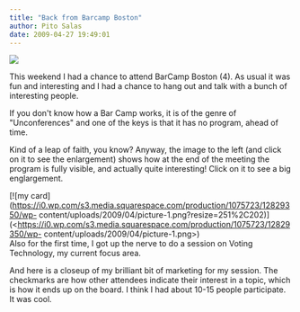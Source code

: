 ```yaml
---
title: "Back from Barcamp Boston"
author: Pito Salas
date: 2009-04-27 19:49:01
---
```



[![](https://i0.wp.com/farm4.static.flickr.com/3569/3480291552_47e25d7520_m.jpg?resize=240%2C118)](<http://www.flickr.com/photos/xxv/3480291552/sizes/o/>)

This weekend I had a chance to attend BarCamp Boston (4). As usual it was fun
and interesting and I had a chance to hang out and talk with a bunch of
interesting people.

If you don't know how a Bar Camp works, it is of the genre of "Unconferences"
and one of the keys is that it has no program, ahead of time.

Kind of a leap of faith, you know? Anyway, the image to the left (and click on
it to see the enlargement) shows how at the end of the meeting the program is
fully visible, and actually quite interesting! Click on it to see a big
englargement.

[![my
card](https://i0.wp.com/s3.media.squarespace.com/production/1075723/12829350/wp-
content/uploads/2009/04/picture-1.png?resize=251%2C202)](<https://i0.wp.com/s3.media.squarespace.com/production/1075723/12829350/wp-
content/uploads/2009/04/picture-1.png>)  
Also for the first time, I got up the nerve to do a session on Voting
Technology, my current focus area.

And here is a closeup of my brilliant bit of marketing for my session. The
checkmarks are how other attendees indicate their interest in a topic, which
is how it ends up on the board. I think I had about 10-15 people participate.
It was cool.


